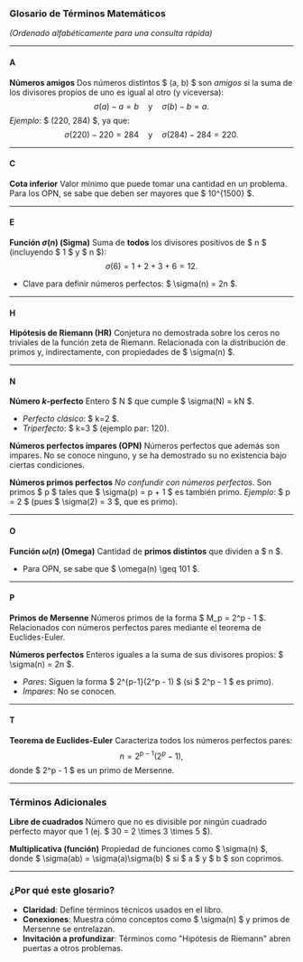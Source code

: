 ### **Glosario de Términos Matemáticos**
*(Ordenado alfabéticamente para una consulta rápida)*

---

#### **A**
**Números amigos**
Dos números distintos $ (a, b) $ son *amigos* si la suma de los divisores propios de uno es igual al otro (y viceversa):
$$ \sigma(a) - a = b \quad \text{y} \quad \sigma(b) - b = a. $$
*Ejemplo*: $ (220, 284) $, ya que:
$$ \sigma(220) - 220 = 284 \quad \text{y} \quad \sigma(284) - 284 = 220. $$

---

#### **C**
**Cota inferior**
Valor mínimo que puede tomar una cantidad en un problema. Para los OPN, se sabe que deben ser mayores que $ 10^{1500} $.

---

#### **E**
**Función $\sigma(n)$ (Sigma)**
Suma de **todos** los divisores positivos de $ n $ (incluyendo $ 1 $ y $ n $):
$$ \sigma(6) = 1 + 2 + 3 + 6 = 12. $$
- Clave para definir números perfectos: $ \sigma(n) = 2n $.

---

#### **H**
**Hipótesis de Riemann (HR)**
Conjetura no demostrada sobre los ceros no triviales de la función zeta de Riemann. Relacionada con la distribución de primos y, indirectamente, con propiedades de $ \sigma(n) $.

---

#### **N**
**Número $k$-perfecto**
Entero $ N $ que cumple $ \sigma(N) = kN $.
- *Perfecto clásico*: $ k=2 $.
- *Triperfecto*: $ k=3 $ (ejemplo par: 120).

**Números perfectos impares (OPN)**
Números perfectos que además son impares. No se conoce ninguno, y se ha demostrado su no existencia bajo ciertas condiciones.

**Números primos perfectos**
*No confundir con números perfectos*. Son primos $ p $ tales que $ \sigma(p) = p + 1 $ es también primo.
*Ejemplo*: $ p = 2 $ (pues $ \sigma(2) = 3 $, que es primo).

---

#### **O**
**Función $\omega(n)$ (Omega)**
Cantidad de **primos distintos** que dividen a $ n $.
- Para OPN, se sabe que $ \omega(n) \geq 101 $.

---

#### **P**
**Primos de Mersenne**
Números primos de la forma $ M_p = 2^p - 1 $. Relacionados con números perfectos pares mediante el teorema de Euclides-Euler.

**Números perfectos**
Enteros iguales a la suma de sus divisores propios: $ \sigma(n) = 2n $.
- *Pares*: Siguen la forma $ 2^{p-1}(2^p - 1) $ (si $ 2^p - 1 $ es primo).
- *Impares*: No se conocen.

---

#### **T**
**Teorema de Euclides-Euler**
Caracteriza todos los números perfectos pares:
$$ n = 2^{p-1}(2^p - 1), $$
donde $ 2^p - 1 $ es un primo de Mersenne.

---

### **Términos Adicionales**
**Libre de cuadrados**
Número que no es divisible por ningún cuadrado perfecto mayor que 1 (ej. $ 30 = 2 \times 3 \times 5 $).

**Multiplicativa (función)**
Propiedad de funciones como $ \sigma(n) $, donde $ \sigma(ab) = \sigma(a)\sigma(b) $ si $ a $ y $ b $ son coprimos.

---

### **¿Por qué este glosario?**
- **Claridad**: Define términos técnicos usados en el libro.
- **Conexiones**: Muestra cómo conceptos como $ \sigma(n) $ y primos de Mersenne se entrelazan.
- **Invitación a profundizar**: Términos como "Hipótesis de Riemann" abren puertas a otros problemas.

